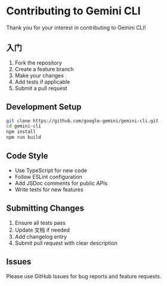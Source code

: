 # Contributing to Gemini CLI

Thank you for your interest in contributing to Gemini CLI!

## 入门

1. Fork the repository
2. Create a feature branch
3. Make your changes
4. Add tests if applicable
5. Submit a pull request

## Development Setup

```bash
git clone https://github.com/google-gemini/gemini-cli.git
cd gemini-cli
npm install
npm run build
```

## Code Style

- Use TypeScript for new code
- Follow ESLint configuration
- Add JSDoc comments for public APIs
- Write tests for new features

## Submitting Changes

1. Ensure all tests pass
2. Update 文档 if needed
3. Add changelog entry
4. Submit pull request with clear description

## Issues

Please use GitHub Issues for bug reports and feature requests.
